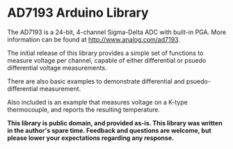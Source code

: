 # AD7193 Arduino Library

The AD7193 is a 24-bit, 4-channel Sigma-Delta ADC with built-in PGA.  More information can be found at http://www.analog.com/ad7193.

The initial release of this library provides a simple set of functions to measure voltage per channel, capable of either differential or psuedo differential voltage measurements.

There are also basic examples to demonstrate differential and psuedo-differential measurement.

Also included is an example that measures voltage on a K-type thermocouple, and reports the resulting temperature.  

**This library is public domain, and provided as-is.  This library was written in the author's spare time.  Feedback and questions are welcome, but please lower your expectations regarding any response.**
